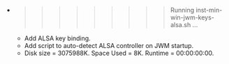 * >>>>>>>>> Running inst-min-win-jwm-keys-alsa.sh ...
  * Add ALSA key binding.
  * Add script to auto-detect ALSA controller on JWM startup.
  * Disk size = 3075988K. Space Used = 8K. Runtime = 00:00:00:00.

